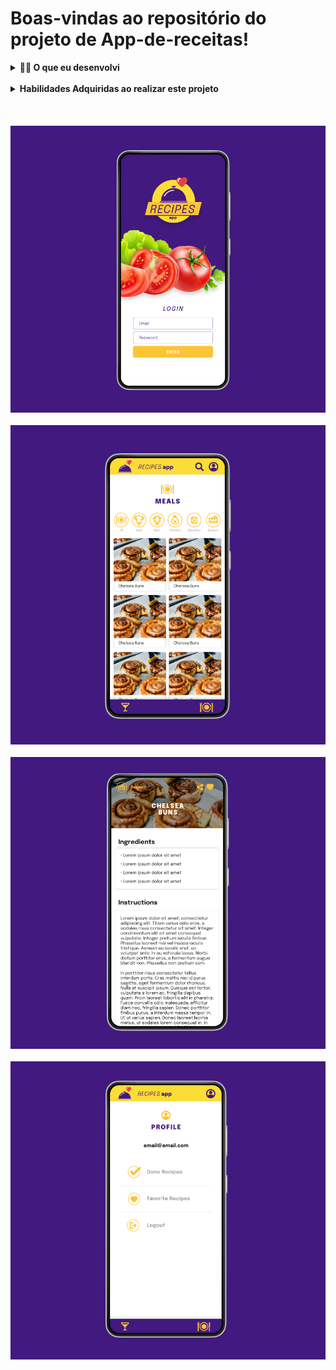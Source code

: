 # Boas-vindas ao repositório do projeto de App-de-receitas!

<details>
  <summary><strong>👨‍💻 O que eu desenvolvi</strong></summary>
  <br />

  Eu desenvolvi em grupo um app de receitas, utilizando o que há de mais moderno dentro do ecossistema React: Hooks e Context API!

  Nele será possível: ver, buscar, filtrar, favoritar e acompanhar o progresso de preparação de receitas de comidas e bebidas!

  ⚠️ A base de dados serão 2 APIs distintas, uma para comidas e outra para bebidas.

  O layout tem como foco dispositivos móveis, dessa forma todos os protótipos vão estar desenvolvidos em telas menores.
  <br />
  aqui o link do projeto no figma(https://www.figma.com/file/9WXNFMewKRBC5ZawU1EXYG/%5BProjeto%5D%5BFrontend%5D-Recipes-App?type=design)
</details>
<br />

<details>
  <summary><strong>Habilidades Adquiridas ao realizar este projeto</strong></summary><br />

  Nesse projeto, eu fui capaz de:

  - Utilizar _Redux_ para gerenciar estado
  - Utilizar a biblioteca _React-Redux_
  - Utilizar a Context API do _React_ para gerenciar estado
  - Utilizar o _React Hook useState_
  - Utilizar o _React Hook useContext_
  - Utilizar o _React Hook useEffect_
  - Criar Hooks customizados
</details>
<br />
<br />
<br />


<img src="images/app-receitas01.png" >
<br />
<br />

<img src="images/App-receitas02.png">

<br />
<br />

<img src="images/App-receitas03.png">
<br />
<br />

<img src="images/App-receitas04.png" >
